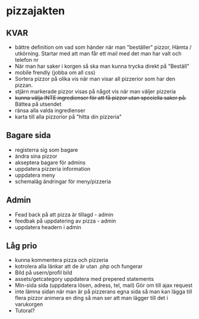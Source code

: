 # pizzajakten

## KVAR
* bättre definition om vad som händer när man "beställer" pizzor, Hämta / utkörning. Startar med att man får ett mail med det man har valt och telefon nr
* När man har saker i korgen så ska man kunna trycka direkt på "Beställ"
* mobile frendly (jobba om all css)
* Sortera pizzor på olika vis när man visar all pizzerior som har den pizzan.
* stjärn markerade pizzor visas på något vis när man väljer pizzeria
* ~~kunna välja INTE ingredienser för att få pizzor utan speciella saker på.~~ Bättea på utsendet
* ränsa alla valda ingredienser
* karta till alla pizzorior på "hitta din pizzeria"

## Bagare sida
* registerra sig som bagare
* ändra sina pizzor
* akseptera bagare för admins
* uppdatera pizzeria information
* uppdatera meny
* schemaläg ändringar för meny/pizzeria

## Admin
* Fead back på att pizza är tillagd - admin
* feedbak på uppdatering av pizza - admin
* uppdatera headern i admin 

## Låg prio
* kunna kommentera pizza och pizzeria
* kotrolera alla länkar att de är utan .php och fungerar
* Bild på usern/profil bild
* assets/getcategory uppdatera med prepered statements
* Min-sida sida (uppdatera lösen, adress, tel, mail)  Gör om till ajax request
* inte lämna sidan när man är på pizzerans egna sida så man kan lägga till flera pizzor animera en ding så man ser att man lägger till det i varukorgen
* Tutoral?

